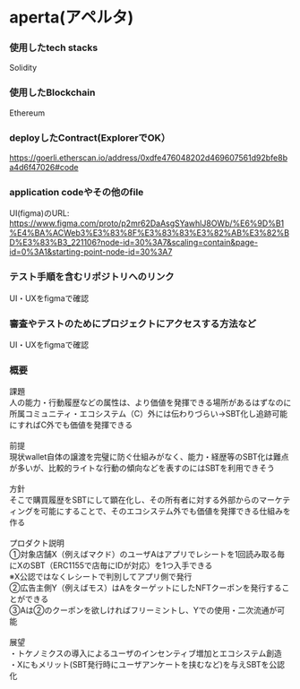 # aperta(アペルタ)

### 使用したtech stacks
Solidity<br>

### 使用したBlockchain
Ethereum<br>

### deployしたContract(ExplorerでOK）
<https://goerli.etherscan.io/address/0xdfe476048202d469607561d92bfe8ba4d6f47026#code><br>

### application codeやその他のfile
UI(figma)のURL:
<https://www.figma.com/proto/p2mr62DaAsgSYawhlJ8OWb/%E6%9D%B1%E4%BA%ACWeb3%E3%83%8F%E3%83%83%E3%82%AB%E3%82%BD%E3%83%B3_221106?node-id=30%3A7&scaling=contain&page-id=0%3A1&starting-point-node-id=30%3A7> <br>

### テスト手順を含むリポジトリへのリンク
UI・UXをfigmaで確認<br>

### 審査やテストのためにプロジェクトにアクセスする方法など
UI・UXをfigmaで確認<br>


### 概要
課題<br>
人の能力・行動履歴などの属性は、より価値を発揮できる場所があるはずなのに所属コミュニティ・エコシステム（C）外には伝わりづらい→SBT化し追跡可能にすればC外でも価値を発揮できる<br>
<br>
前提<br>
現状wallet自体の譲渡を完璧に防ぐ仕組みがなく、能力・経歴等のSBT化は難点が多いが、比較的ライトな行動の傾向などを表すのにはSBTを利用できそう<br>
<br>
方針<br>
そこで購買履歴をSBTにして顕在化し、その所有者に対する外部からのマーケティングを可能にすることで、そのエコシステム外でも価値を発揮できる仕組みを作る<br>
<br>
プロダクト説明<br>
①対象店舗X（例えばマクド）のユーザAはアプリでレシートを1回読み取る毎にXのSBT（ERC1155で店毎にIDが対応）を1つ入手できる<br>
※X公認ではなくレシートで判別してアプリ側で発行<br>
②広告主側Y（例えばモス）はAをターゲットにしたNFTクーポンを発行することができる<br>
③Aは②のクーポンを欲しければフリーミントし、Yでの使用・二次流通が可能<br>
<br>
展望<br>
・トケノミクスの導入によるユーザのインセンティブ増加とエコシステム創造<br>
・Xにもメリット(SBT発行時にユーザアンケートを挟むなど)を与えSBTを公認化<br>
